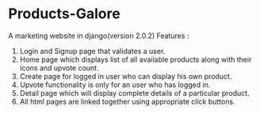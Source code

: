 # Products-Galore
A marketing website in django(version 2.0.2)
Features :
1) Login and Signup page that validates a user.
2) Home page which displays list of all available products along with their icons and upvote count.
3) Create page for logged in user who can display his own product.
4) Upvote functionality is only for an user who has logged in.
5) Detail page which will display complete details of a particular product.
6) All html pages are linked together using appropriate click buttons.

